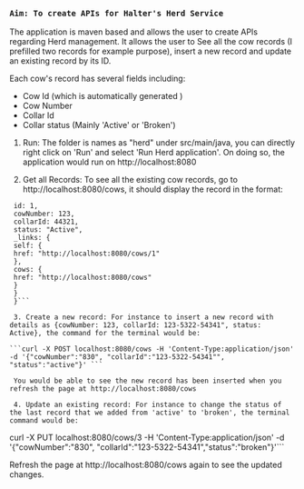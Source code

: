 ### **`Aim: To create APIs for Halter's Herd Service`**

The application is maven based and allows the user to create APIs regarding Herd management. It allows the user to See all the cow records (I prefilled two records for example purpose), insert a new record and update an existing record by its ID.

Each cow's record has several fields including: 
- Cow Id (which is automatically generated )
- Cow Number 
- Collar Id
- Collar status (Mainly 'Active' or 'Broken')

 1. Run: The folder is names as "herd" under src/main/java, you can directly right click on 'Run' and select 'Run Herd application'. On doing so, the application would run on http://localhost:8080

 2. Get all Records: To see all the existing cow records, go to http://localhost:8080/cows, it should display the record in the format:
 
```{
 id: 1,
 cowNumber: 123,
 collarId: 44321,
 status: "Active",
 _links: {
 self: {
 href: "http://localhost:8080/cows/1"
 },
 cows: {
 href: "http://localhost:8080/cows"
 }
 }
 }```
 
 3. Create a new record: For instance to insert a new record with details as {cowNumber: 123, collarId: 123-5322-54341", status: Active}, the command for the terminal would be:

```curl -X POST localhost:8080/cows -H 'Content-Type:application/json' -d '{"cowNumber":"830", "collarId":"123-5322-54341"", "status":"active"}' ```
 
 You would be able to see the new record has been inserted when you refresh the page at http://localhost:8080/cows

 4. Update an existing record: For instance to change the status of the last record that we added from 'active' to 'broken', the terminal command would be:

```
curl -X PUT localhost:8080/cows/3 -H 'Content-Type:application/json' -d '{"cowNumber":"830", "collarId":"123-5322-54341","status":"broken"}'```

Refresh the page at http://localhost:8080/cows again to see the updated changes.
